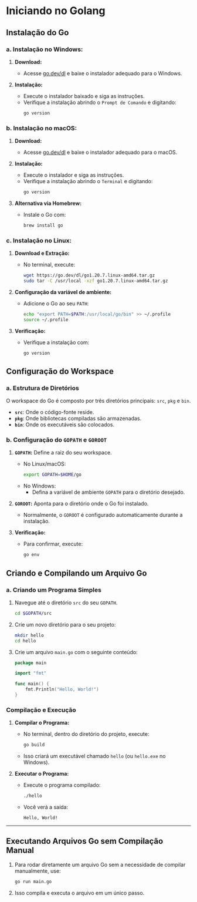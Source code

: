 # Iniciando no Golang

## Instalação do Go

### a. Instalação no Windows:

1. **Download:**
   - Acesse [go.dev/dl](https://go.dev/dl/) e baixe o instalador adequado para o Windows.
   
2. **Instalação:**
   - Execute o instalador baixado e siga as instruções.
   - Verifique a instalação abrindo o `Prompt de Comando` e digitando:
     ```bash
     go version
     ```

### b. Instalação no macOS:

1. **Download:**
   - Acesse [go.dev/dl](https://go.dev/dl/) e baixe o instalador adequado para o macOS.

2. **Instalação:**
   - Execute o instalador e siga as instruções.
   - Verifique a instalação abrindo o `Terminal` e digitando:
     ```bash
     go version
     ```

3. **Alternativa via Homebrew:**
   - Instale o Go com:
     ```bash
     brew install go
     ```

### c. Instalação no Linux:

1. **Download e Extração:**
   - No terminal, execute:
     ```bash
     wget https://go.dev/dl/go1.20.7.linux-amd64.tar.gz
     sudo tar -C /usr/local -xzf go1.20.7.linux-amd64.tar.gz
     ```
   
2. **Configuração da variável de ambiente:**
   - Adicione o Go ao seu `PATH`:
     ```bash
     echo "export PATH=$PATH:/usr/local/go/bin" >> ~/.profile
     source ~/.profile
     ```
   
3. **Verificação:**
   - Verifique a instalação com:
     ```bash
     go version
     ```


## Configuração do Workspace

### a. Estrutura de Diretórios

O workspace do Go é composto por três diretórios principais: `src`, `pkg` e `bin`.

- **`src`**: Onde o código-fonte reside.
- **`pkg`**: Onde bibliotecas compiladas são armazenadas.
- **`bin`**: Onde os executáveis são colocados.

### b. Configuração do `GOPATH` e `GOROOT`

1. **`GOPATH`:** Define a raiz do seu workspace.
   - No Linux/macOS:
     ```bash
     export GOPATH=$HOME/go
     ```
   - No Windows:
     - Defina a variável de ambiente `GOPATH` para o diretório desejado.

2. **`GOROOT`:** Aponta para o diretório onde o Go foi instalado.
   - Normalmente, o `GOROOT` é configurado automaticamente durante a instalação.

3. **Verificação:**
   - Para confirmar, execute:
     ```bash
     go env
     ```


## Criando e Compilando um Arquivo Go

### a. Criando um Programa Simples

1. Navegue até o diretório `src` do seu `GOPATH`.
   ```bash
   cd $GOPATH/src
   ```
   
2. Crie um novo diretório para o seu projeto:
   ```bash
   mkdir hello
   cd hello
   ```

3. Crie um arquivo `main.go` com o seguinte conteúdo:
   ```go
   package main

   import "fmt"

   func main() {
       fmt.Println("Hello, World!")
   }
   ```

### Compilação e Execução

1. **Compilar o Programa:**
   - No terminal, dentro do diretório do projeto, execute:
     ```bash
     go build
     ```
   - Isso criará um executável chamado `hello` (ou `hello.exe` no Windows).

2. **Executar o Programa:**
   - Execute o programa compilado:
     ```bash
     ./hello
     ```
   - Você verá a saída:
     ```
     Hello, World!
     ```

---

## Executando Arquivos Go sem Compilação Manual

1. Para rodar diretamente um arquivo Go sem a necessidade de compilar manualmente, use:
   
   ```bash
   go run main.go
   ```

2. Isso compila e executa o arquivo em um único passo.

